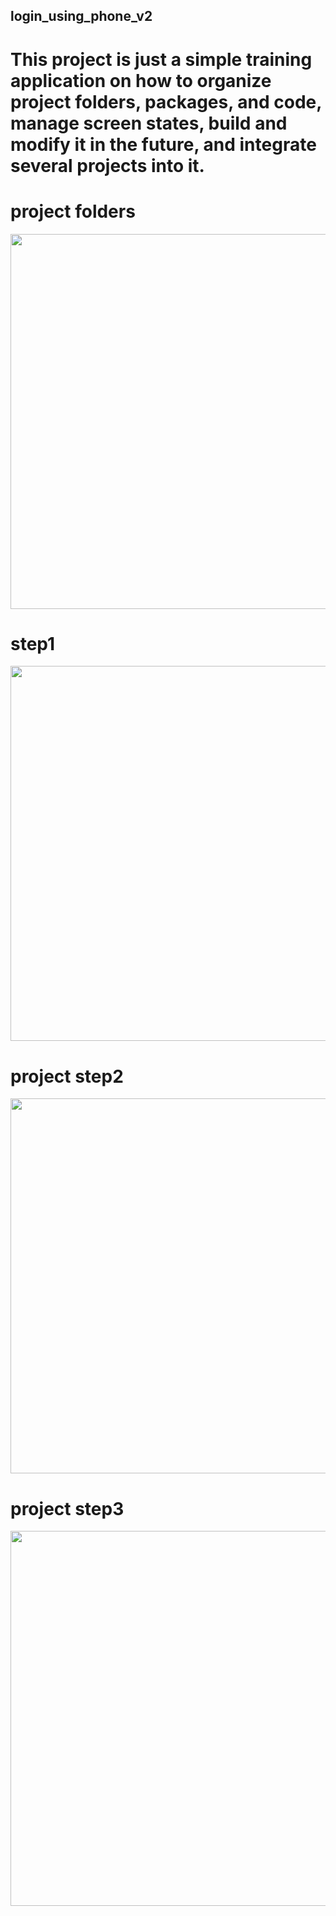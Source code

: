 ## login_using_phone_v2

# This project is just a simple training application on how to organize project folders, packages, and code, manage screen states, build and modify it in the future, and integrate several projects into it.


# project folders

<img src="redme_images/project_folders.png" width="600" />


# step1

<img src="redme_images/step1.png" width="600" />


# project step2

<img src="redme_images/step2.png" width="600" />


# project step3

<img src="redme_images/step3.png" width="600" />
